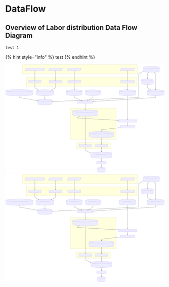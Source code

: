 # DataFlow

## Overview of Labor distribution Data Flow Diagram



```
test 1
```

{% hint style="info" %}
test
{% endhint %}


![Labor Distribution Data Flow Graph](./labor_distribution_data_flow.svg)
<img src="./labor_distribution_data_flow.svg">


